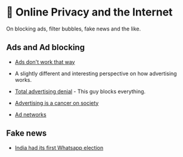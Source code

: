 # 🔏 Online Privacy and the Internet

On blocking ads, filter bubbles, fake news and the like.

## Ads and Ad blocking

- [Ads don't work that way](https://meltingasphalt.com/ads-dont-work-that-way/)
- A slightly different and interesting perspective on how advertising works.

- [Total advertising denial](https://www.devever.net/~hl/total-advertising-denial) - This guy
  blocks everything.

- [Advertising is a cancer on society](http://jacek.zlydach.pl/blog/2019-07-31-ads-as-cancer.html)

- [Ad networks](https://www.vice.com/en_us/article/qjdkq7/avast-antivirus-sells-user-browsing-data-investigation)

## Fake news

- [India had its first Whatsapp election](https://www.cjr.org/tow_center/india-whatsapp-analysis-election-security.php)

